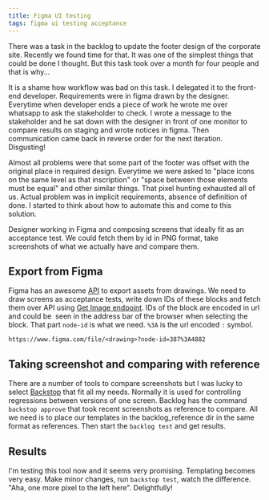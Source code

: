 ```yaml
---
title: Figma UI testing
tags: figma ui testing acceptance
---
```


There was a task in the backlog to update the footer design of the corporate site. Recently we found time for that. It was one of the simplest things that could be done I thought. But this task took over a month for four people and that is why...

It is a shame how workflow was bad on this task. I delegated it to the front-end developer. Requirements were in figma drawn by the designer. Everytime when developer ends a piece of work he wrote me over whatsapp to ask the stakeholder to check. I wrote a message to the stakeholder and he sat down with the designer in front of one monitor to compare results on staging and wrote notices in figma. Then communication came back in reverse order for the next iteration. Disgusting!

Almost all problems were that some part of the footer was offset with the original place in required design. Everytime we were asked to "place icons on the same level as that inscription" or "space between those elements must be equal" and other similar things. That pixel hunting exhausted all of us. Actual problem was in implicit requirements, absence of definition of done. I started to think about how to automate this and come to this solution.

Designer working in Figma and composing screens that ideally fit as an acceptance test. We could fetch them by id in PNG format, take screenshots of what we actually have and compare them.

## Export from Figma

Figma has an awesome [API](https://www.figma.com/developers/api) to export assets from drawings. We need to draw screens as acceptance tests, write down IDs of these blocks and fetch them over API using [Get Image endpoint](https://www.figma.com/developers/api#get-images-endpoint). IDs of the block are encoded in url and could be  seen in the address bar of the browser when selecting the block. That part `node-id` is what we need. `%3A` is the url encoded `:` symbol.


```
https://www.figma.com/file/<drawing>?node-id=387%3A4882
```

## Taking screenshot and comparing with reference

There are a number of tools to compare screenshots but I was lucky to select [Backstop](https://github.com/garris/BackstopJS) that fit all my needs. Normally it is used for controlling regressions between versions of one screen. Backlog has the command `backstop approve` that took recent screenshots as reference to compare. All we need is to place our templates in the backlog_reference dir in the same format as references. Then start the `backlog test` and get results.

## Results

I'm testing this tool now and it seems very promising. Templating becomes very easy. Make minor changes, run `backstop test`, watch the difference. "Aha, one more pixel to the left here". Delightfully!

